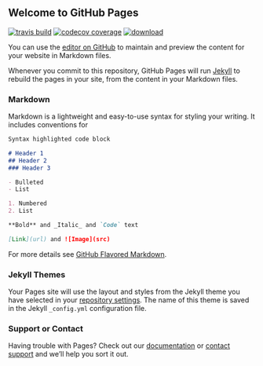 ## Welcome to GitHub Pages

[![travis build](https://img.shields.io/travis/nidagil/Js.svg?style=plastic)](https://travis-ci.org/nidagil/Js)
[![codecov coverage](https://img.shields.io/codecov/c/github/nidagil/Js.svg?style=plastic)](https://codecov.io/gh/nidagil/Js)
[![download](https://img.shields.io/npm/dm/nidagil/Js.svg?style=plastic)](https://www.npmjs.com/package/learntocodejs)



You can use the [editor on GitHub](https://github.com/nidagil/Js/edit/master/README.md) to maintain and preview the content for your website in Markdown files.

Whenever you commit to this repository, GitHub Pages will run [Jekyll](https://jekyllrb.com/) to rebuild the pages in your site, from the content in your Markdown files.

### Markdown

Markdown is a lightweight and easy-to-use syntax for styling your writing. It includes conventions for

```markdown
Syntax highlighted code block

# Header 1
## Header 2
### Header 3

- Bulleted
- List

1. Numbered
2. List

**Bold** and _Italic_ and `Code` text

[Link](url) and ![Image](src)
```

For more details see [GitHub Flavored Markdown](https://guides.github.com/features/mastering-markdown/).

### Jekyll Themes

Your Pages site will use the layout and styles from the Jekyll theme you have selected in your [repository settings](https://github.com/nidagil/Js/settings). The name of this theme is saved in the Jekyll `_config.yml` configuration file.

### Support or Contact

Having trouble with Pages? Check out our [documentation](https://help.github.com/categories/github-pages-basics/) or [contact support](https://github.com/contact) and we’ll help you sort it out.

